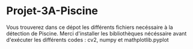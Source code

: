 # Projet-3A-Piscine

Vous trouverez dans ce dépot les différents fichiers necéssaire à la détection de Piscine.
Merci d'installer les bibliothèques nécéssaire avant d'exécuter les différents codes : cv2, numpy et mathplotlib.pyplot

